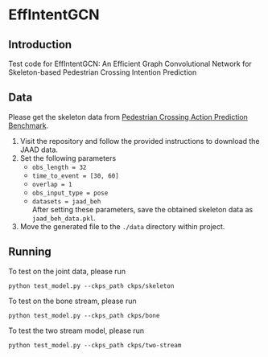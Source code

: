 # EffIntentGCN

## Introduction
Test code for EffIntentGCN: An Efficient Graph Convolutional Network for Skeleton-based Pedestrian Crossing Intention Prediction

## Data
Please get the skeleton data from [Pedestrian Crossing Action Prediction Benchmark](https://github.com/ykotseruba/PedestrianActionBenchmark).
1. Visit the repository and follow the provided instructions to download the JAAD data.
2. Set the following parameters
   - `obs_length = 32`  
   - `time_to_event = [30, 60]`  
   - `overlap = 1`  
   - `obs_input_type = pose`  
   - `datasets = jaad_beh`  
After setting these parameters, save the obtained skeleton data as `jaad_beh_data.pkl`.
3. Move the generated file to the `./data` directory within project.  

## Running

To test on the joint data, please run

```
python test_model.py --ckps_path ckps/skeleton
```

To test on the bone stream, please run

```
python test_model.py --ckps_path ckps/bone
```

To test the two stream model, please run

```
python test_model.py --ckps_path ckps/two-stream
```